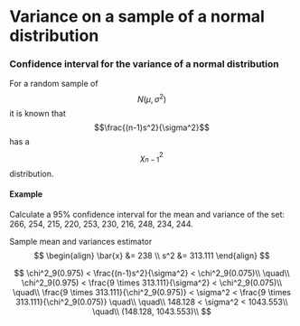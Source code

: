 # Variance on a sample of a normal distribution

### Confidence interval for the variance of a normal distribution
For a random sample of $$N(\mu, \sigma^2)$$ it is known that $$\frac{(n-1)s^2}{\sigma^2}$$ has a $$\chi^2_{n-1}$$ distribution.

#### Example
Calculate a 95% confidence interval for the mean and variance of the set: 266, 254, 215, 220, 253, 230, 216, 248, 234, 244.

Sample mean and variances estimator
$$
\begin{align}
\bar{x} &= 238 \\
s^2 &= 313.111
\end{align}
$$

$$
\chi^2_9(0.975) < \frac{(n-1)s^2}{\sigma^2} < \chi^2_9(0.075)\\
\quad\\
\chi^2_9(0.975) < \frac{9 \times 313.111}{\sigma^2} < \chi^2_9(0.075)\\
\quad\\
\frac{9 \times 313.111}{\chi^2_9(0.975)} < \sigma^2 < \frac{9 \times 313.111}{\chi^2_9(0.075)}
\quad\\
\quad\\
148.128 < \sigma^2 < 1043.553\\
\quad\\
(148.128, 1043.553)\\
$$

